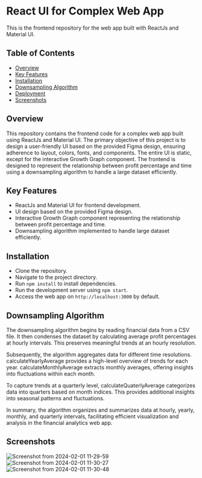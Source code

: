 # React UI for Complex Web App

This is the frontend repository for the web app built with ReactJs and Material UI.

## Table of Contents
- [Overview](#overview)
- [Key Features](#key-features)
- [Installation](#installation)
- [Downsampling Algorithm](#downsampling-algorithm)
- [Deployment](#deployment)
- [Screenshots](#screenshots)

## Overview

This repository contains the frontend code for a complex web app built using ReactJs and Material UI. The primary objective of this project is to design a user-friendly UI based on the provided Figma design, ensuring adherence to layout, colors, fonts, and components. The entire UI is static, except for the interactive Growth Graph component. The frontend is designed to represent the relationship between profit percentage and time using a downsampling algorithm to handle a large dataset efficiently.

## Key Features

- ReactJs and Material UI for frontend development.
- UI design based on the provided Figma design.
- Interactive Growth Graph component representing the relationship between profit percentage and time.
- Downsampling algorithm implemented to handle large dataset efficiently.



## Installation

- Clone the repository.
- Navigate to the project directory.
- Run `npm install` to install dependencies.
- Run the development server using `npm start`.
- Access the web app on `http://localhost:3000` by default. 

## Downsampling Algorithm

The downsampling algorithm begins by reading financial data from a CSV file. It then condenses the dataset by calculating average profit percentages at hourly intervals. This preserves meaningful trends at an hourly resolution.

Subsequently, the algorithm aggregates data for different time resolutions. calculateYearlyAverage provides a high-level overview of trends for each year. calculateMonthlyAverage extracts monthly averages, offering insights into fluctuations within each month.

To capture trends at a quarterly level, calculateQuaterlyAverage categorizes data into quarters based on month indices. This provides additional insights into seasonal patterns and fluctuations.

In summary, the algorithm organizes and summarizes data at hourly, yearly, monthly, and quarterly intervals, facilitating efficient visualization and analysis in the financial analytics web app.

## Screenshots
![Screenshot from 2024-02-01 11-29-59](https://github.com/mobasshir-07/ChakraInnovationFrontendWorkspace/assets/109893390/ae992441-da20-4e6f-9193-154c162e87c8)
![Screenshot from 2024-02-01 11-30-27](https://github.com/mobasshir-07/ChakraInnovationFrontendWorkspace/assets/109893390/cc6353aa-b03c-496f-ba75-82f96f9cfb60)
![Screenshot from 2024-02-01 11-30-48](https://github.com/mobasshir-07/ChakraInnovationFrontendWorkspace/assets/109893390/5e94db42-cb0c-4754-a05a-8476d257d901)



